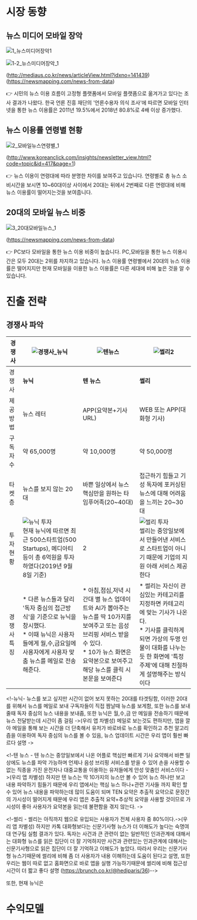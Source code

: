 # 시장 동향

## 뉴스 미디어 모바일 장악

![1_뉴스미디어장악1](https://user-images.githubusercontent.com/47167335/66268452-79481f00-e878-11e9-8152-448d78bf3630.PNG)

![1-2_뉴스미디어장악_1](https://user-images.githubusercontent.com/47167335/66268451-777e5b80-e878-11e9-83c9-c8790e2c8bdf.PNG)

(http://mediaus.co.kr/news/articleView.html?idxno=141439)
(https://newsmapping.com/news-from-data)

:point_right: 시민의 뉴스 이용 흐름이 고정형 플랫폼에서 모바일 플랫픔으로 옮겨가고 있다는 조사 결과가 나왔다.
한국 언론 진흥 재단의 '언론수용자 의식 조사'에 따르면 모바일 인터넷을 통한 뉴스 이용률은 2011년 19.5%에서  2018년 80.8%로 4배 이상 증가했다.

## 뉴스 이용률 연령별 현황

![2_모바일뉴스연령별_1](https://user-images.githubusercontent.com/47167335/66268493-d04df400-e878-11e9-81b8-42b19abf9a6c.PNG)

(http://www.koreanclick.com/insights/newsletter_view.html?code=topic&id=417&page=1)

:point_right: 뉴스 이용이 연령대에 따라 분명한 차이를 보여주고 있습니다. 연령별로 총 뉴스 소비시간을 보시면 10~60대이상 사이에서 20대는 뒤에서 2번째로 다른 연령대에 비해 뉴스 이용률이 떨어지는것을 보여줍니다.

## 20대의 모바일 뉴스 비중

![3_20대모바일뉴스_1](https://user-images.githubusercontent.com/47167335/66268494-d2b04e00-e878-11e9-8ca5-8c6be6fe7b56.PNG)

(https://newsmapping.com/news-from-data)

:point_right: PC보다 모바일을 통한 뉴스 이용 비중이 높습니다. PC,모바일을 통한 뉴스 이용시간은 모두 20대는 2위를 차지하고 있습니다. 뉴스 이용률 연령별에서 20대의 뉴스 이용률은 떨어지지만 현재 모바일을 이용한 뉴스 이용률은 다른 세대에 비해 높은 것을 알 수 있습니다.

# 진출 전략
## 경쟁사 파악
경쟁사 | ![경쟁사_뉴닉](https://user-images.githubusercontent.com/47167335/66270919-96d6b200-e893-11e9-866d-40cb948c7fae.PNG)| ![텐뉴스](https://user-images.githubusercontent.com/47167335/66270921-96d6b200-e893-11e9-8e2a-cfdd12eb3076.PNG)| ![썰리2](https://user-images.githubusercontent.com/47167335/66271024-5c214980-e894-11e9-8704-d50bfbafb12c.PNG)
------|------|------|------
경쟁사 | **뉴닉** | **텐 뉴스** | **썰리**
제공 방법 | 뉴스 레터| APP(요약본+기사URL) | WEB 또는 APP(대화형 기사)
구독자 수 | 약 65,000명|약 10,000명|약 50,000명
타켓층 | 뉴스를 보지 않는 20대|바쁜 일상에서 뉴스 핵심만을 원하는 타임푸어족(20~40대)| 접근하기 힘들고 기성 독자에 포커싱된 뉴스에 대해 어려움을 느끼는 20~30대
투자 현황 |![뉴닉 투자](https://user-images.githubusercontent.com/47167335/66285383-49942800-e907-11e9-9ea1-d7f23b319f01.PNG)<br>현재 뉴닉에 따르면 최근 500스타트업(500 Startups), 메디아티 등이 총 6억원을 투자 하였다(2019년 9월 8일 기준)|2|![썰리 투자](https://user-images.githubusercontent.com/47167335/66285576-51080100-e908-11e9-92c7-b8f2ad81e831.PNG)<br> 썰리는 중앙일보에서 만들어낸 서비스로 스타트업이 아니기 때문에 기업의 지원 아래 서비스 제공한다
경쟁사 특징| * 다른 뉴스들과 달리 '독자 중심의 접근방식'을 기준으로 뉴닉을 창시했다.<br> * 이때 뉴닉은 사용자들에게 월,수,금요일에 사용자에게 사용자 맞춤 뉴스를 메일로 전송해준다.| * 아침,점심,저녁 시간대 별 뉴스 업데이트와 AI가 뽑아주는 뉴스를 딱 10가지를 보여주고 또는 음성 브리핑 서비스 받을 수 있다.<br> * 10가 뉴스 화면은 요약본으로 보여주고 해당 뉴스를 클릭 시 본문을 보여준다| * 썰리는 자신이 관심있는 카테고리를 지정하면 카테고리에 맞는 기사가 나온다.<br> * 기사를 클릭하게 되면 가상의 두명 인물이 대화를 나누는듯 한 화면에 '특정 주제'에 대해 친절하게 설명해주는 방식이다

<!-뉴닉- 뉴스를 보고 싶지만 시간이 없어 보지 못하는 20대를 타겟팅함, 이러한 20대를 위해서 뉴스를 메일로 보내 구독자들이 직접 짬날때 뉴스를 보게함, 또한 뉴스를 보내줄때 독자 중심의 뉴스 내용을 보내줌, 또한 뉴닉은 월,수,금 만 메일을 전송하기 때문에 뉴스 전달받는데 시간이 좀 걸림 ->(우리 앱 차별성) 메일로 보는것도 편하지만, 앱을 깔아 메일을 통해 보는 시간을 더 단축해서 유저가 바로바로 뉴스를 확인하고 추천 알고리즘을 이용하여 독자 중심의 뉴스를 볼 수 있음, 뉴스 업데이트 시간은 우리 앱이 훨씬 빠르다 설명 ->

<!-텐 뉴스 - 텐 뉴스는 중앙일보에서 나온 어플로 핵심만 빠르게 기사 요약해서 바쁜 일상에도 뉴스를 파악 가능하며 언제나 음성 브리핑 서비스를 받을 수 있어 손을 사용할 수 없는 직종을 가진 운전자나 대중교통을 이용하는 유저들에게 안성 맞춤인 서비스이다 ->(우리 앱 차별성) 하지만 텐 뉴스는 딱 10가지의 뉴스만 볼 수 있어 뉴스 하나만 보고 내용 파악하기 힘들기 때문에 우리 앱에서는 핵심 뉴스 하나+관련 기사들 까지 확인 할 수 있어 뉴스 내용을 파악하는데 많이 도움이 되며 TEN 요약은 추출적 요약으로 문장간의 가시성이 떨어지게 때문에 우리 앱은 추출적 요약+추상적 요약을 사용할 것이므로 가시성이 좋아 사용자가 요약본을 읽는데 불편함을 겪지 않는다. ->

<!-썰리 - 썰리는 아직까지 웹으로 유입되는 사용자가 전체 사용자 중 80%이다.->(우리 앱 차별성) 하지만 카톡 대화형보다는 신문기사형 뉴스가 더 이해도가 높다는 숙명여대 연구팀 실험 결과가 있다. 독자는 사건과 큰 관련이 없는 일반적인 인과관계에 대해서는 대화형 뉴스를 읽은 집단이 더 잘 기억하지만 사건과 관련있는 인과관계에 대해서는 신문기사형으로 읽은 집단이 더 잘 기억하고 이해도가 높았다. 따라서 우리는 신문기사형 뉴스기때문에 썰리에 비해 좀 더 사용자가 내용 이해하는데 도움이 된다고 설명, 또한 우리는 웹이 따로 없고 홈화면으로 바로 앱을 실행 가능하기때문에 썰리에 비해 접근성 시간이 더 짧고 좋다 설명
(https://brunch.co.kr/@hediparis/36)-->

또한, 현재 뉴닉은 
# 수익모델
